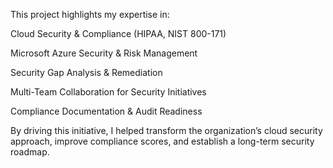 This project highlights my expertise in:

Cloud Security & Compliance (HIPAA, NIST 800-171)

Microsoft Azure Security & Risk Management

 Security Gap Analysis & Remediation
 
Multi-Team Collaboration for Security Initiatives

Compliance Documentation & Audit Readiness

By driving this initiative, I helped transform the organization’s cloud security approach, improve compliance scores, and establish a long-term security roadmap.
